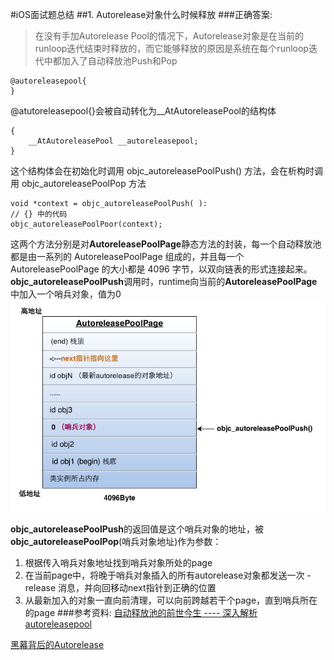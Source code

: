 #iOS面试题总结
##1. Autorelease对象什么时候释放
###正确答案:
>在没有手加Autorelease Pool的情况下，Autorelease对象是在当前的runloop迭代结束时释放的，而它能够释放的原因是系统在每个runloop迭代中都加入了自动释放池Push和Pop

```
@autoreleasepool{
}
```
@atutoreleasepool{}会被自动转化为__AtAutoreleasePool的结构体

```
{
    __AtAutoreleasePool __autoreleasepool;
}
```
这个结构体会在初始化时调用 objc_autoreleasePoolPush() 方法，会在析构时调用 objc_autoreleasePoolPop 方法
```
void *context = objc_autoreleasePoolPush( ):
// {} 中的代码
objc_autoreleasePoolPoor(context);
```
这两个方法分别是对**AutoreleasePoolPage**静态方法的封装，每一个自动释放池都是由一系列的 AutoreleasePoolPage 组成的，并且每一个 AutoreleasePoolPage 的大小都是 4096 字节，以双向链表的形式连接起来。
**objc_autoreleasePoolPush**调用时，runtime向当前的**AutoreleasePoolPage**中加入一个哨兵对象，值为0
![Alt text](./1460036587111.png)

**objc_autoreleasePoolPush**的返回值是这个哨兵对象的地址，被**objc_autoreleasePoolPop**(哨兵对象地址)作为参数：
1. 根据传入哨兵对象地址找到哨兵对象所处的page
2. 在当前page中，将晚于哨兵对象插入的所有autorelease对象都发送一次 -release 消息，并向回移动next指针到正确的位置
3. 从最新加入的对象一直向前清理，可以向前跨越若干个page，直到哨兵所在的page
###参考资料:
[自动释放池的前世今生 ---- 深入解析 autoreleasepool](http://draveness.me/autoreleasepool/)

[黑幕背后的Autorelease](http://blog.sunnyxx.com/2014/10/15/behind-autorelease/)